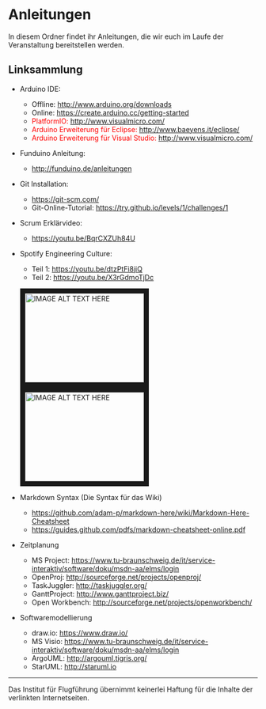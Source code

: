 # Anleitungen
In diesem Ordner findet ihr Anleitungen, die wir euch im Laufe der Veranstaltung bereitstellen werden.

## Linksammlung
	


* Arduino IDE:
	* Offline: http://www.arduino.org/downloads
	* Online: https://create.arduino.cc/getting-started
	* <span style="color:red">PlatformIO: http://www.visualmicro.com/</span>
	* <span style="color:red">Arduino Erweiterung für Eclipse: http://www.baeyens.it/eclipse/</span>	
	* <span style="color:red">Arduino Erweiterung für Visual Studio: http://www.visualmicro.com/</span>	
	
* Funduino Anleitung:
	* http://funduino.de/anleitungen
	
* Git Installation:
	* https://git-scm.com/
	* Git-Online-Tutorial: https://try.github.io/levels/1/challenges/1

* Scrum Erklärvideo:
	* https://youtu.be/BqrCXZUh84U
* Spotify Engineering Culture:
	* Teil 1: https://youtu.be/dtzPtFi8jiQ
	* Teil 2: https://youtu.be/X3rGdmoTjDc
	
	<a href="http://www.youtube.com/watch?feature=player_embedded&v=dtzPtFi8jiQ
" target="_blank"><img src="http://img.youtube.com/vi/dtzPtFi8jiQ/0.jpg" 
alt="IMAGE ALT TEXT HERE" width="240" height="180" border="10" /></a> <a href="http://www.youtube.com/watch?feature=player_embedded&v=X3rGdmoTjDc
" target="_blank"><img src="http://img.youtube.com/vi/X3rGdmoTjDc/0.jpg" 
alt="IMAGE ALT TEXT HERE" width="240" height="180" border="10" /></a>
* Markdown Syntax (Die Syntax für das Wiki)
	* https://github.com/adam-p/markdown-here/wiki/Markdown-Here-Cheatsheet
	* https://guides.github.com/pdfs/markdown-cheatsheet-online.pdf
* Zeitplanung
	* MS Project: https://www.tu-braunschweig.de/it/service-interaktiv/software/doku/msdn-aa/elms/login
	* OpenProj: http://sourceforge.net/projects/openproj/
	* TaskJuggler: http://taskjuggler.org/
	* GanttProject: http://www.ganttproject.biz/
	* Open Workbench: http://sourceforge.net/projects/openworkbench/
* Softwaremodellierung
	* draw.io: https://www.draw.io/
	* MS Visio: https://www.tu-braunschweig.de/it/service-interaktiv/software/doku/msdn-aa/elms/login
	* ArgoUML: http://argouml.tigris.org/
	* StarUML: http://staruml.io
	
	
---
Das Institut für Flugführung übernimmt keinerlei Haftung für die Inhalte der verlinkten Internetseiten.
